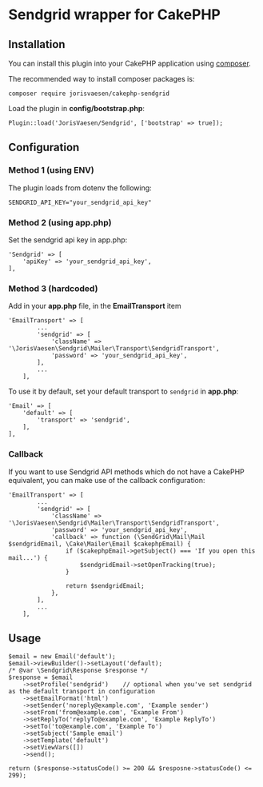 # Sendgrid wrapper for CakePHP


## Installation

You can install this plugin into your CakePHP application using [composer](http://getcomposer.org).

The recommended way to install composer packages is:

```
composer require jorisvaesen/cakephp-sendgrid
```

Load the plugin in __config/bootstrap.php__:
```
Plugin::load('JorisVaesen/Sendgrid', ['bootstrap' => true]);
```

## Configuration

### Method 1 (using ENV)

The plugin loads from dotenv the following:
```
SENDGRID_API_KEY="your_sendgrid_api_key"
```

### Method 2 (using app.php)

Set the sendgrid api key in app.php:
```
'Sendgrid' => [
    'apiKey' => 'your_sendgrid_api_key',
],
```

### Method 3 (hardcoded)

Add in your __app.php__ file, in the __EmailTransport__ item

```
'EmailTransport' => [
        ...
        'sendgrid' => [
            'className' => '\JorisVaesen\Sendgrid\Mailer\Transport\SendgridTransport',
            'password' => 'your_sendgrid_api_key',
        ],
        ...
    ],
```

To use it by default, set your default transport to `sendgrid` in __app.php__:
```
'Email' => [
    'default' => [
        'transport' => 'sendgrid',
    ],
],
```

### Callback

If you want to use Sendgrid API methods which do not have a CakePHP equivalent, you can make use of the callback configuration:
```
'EmailTransport' => [
        ...
        'sendgrid' => [
            'className' => '\JorisVaesen\Sendgrid\Mailer\Transport\SendgridTransport',
            'password' => 'your_sendgrid_api_key',
            'callback' => function (\SendGrid\Mail\Mail $sendgridEmail, \Cake\Mailer\Email $cakephpEmail) {
                if ($cakephpEmail->getSubject() === 'If you open this mail...') {
                    $sendgridEmail->setOpenTracking(true);
                }
                
                return $sendgridEmail;
            },
        ],
        ...
    ],
```

## Usage

```
$email = new Email('default');
$email->viewBuilder()->setLayout('default);
/* @var \Sendgrid\Response $response */
$response = $email
    ->setProfile('sendgrid')    // optional when you've set sendgrid as the default transport in configuration
    ->setEmailFormat('html')
    ->setSender('noreply@example.com', 'Example sender')
    ->setFrom('from@example.com', 'Example From')
    ->setReplyTo('replyTo@example.com', 'Example ReplyTo')
    ->setTo('to@example.com', 'Example To')
    ->setSubject('Sample email')
    ->setTemplate('default')
    ->setViewVars([])
    ->send();
    
return ($response->statusCode() >= 200 && $resposne->statusCode() <= 299);
```